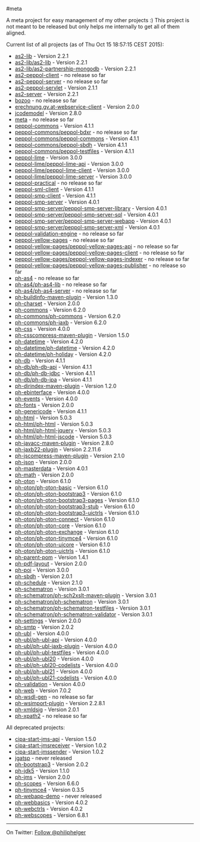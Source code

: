 #meta

A meta project for easy management of my other projects :)
This project is not meant to be released but only helps me internally to get all of them aligned.

Current list of all projects (as of Thu Oct 15 18:57:15 CEST 2015):

 * [as2-lib](https://github.com/phax/as2-lib) - Version 2.2.1
 * [as2-lib/as2-lib](https://github.com/phax/as2-lib) - Version 2.2.1
 * [as2-lib/as2-partnership-mongodb](https://github.com/phax/as2-lib) - Version 2.2.1
 * [as2-peppol-client](https://github.com/phax/as2-peppol-client) - no release so far
 * [as2-peppol-server](https://github.com/phax/as2-peppol-server) - no release so far
 * [as2-peppol-servlet](https://github.com/phax/as2-peppol-servlet) - Version 2.1.1
 * [as2-server](https://github.com/phax/as2-server) - Version 2.2.1
 * [bozoo](https://github.com/phax/bozoo) - no release so far
 * [erechnung.gv.at-webservice-client](https://github.com/phax/erechnung.gv.at-webservice-client) - Version 2.0.0
 * [jcodemodel](https://github.com/phax/jcodemodel) - Version 2.8.0
 * [meta](https://github.com/phax/meta) - no release so far
 * [peppol-commons](https://github.com/phax/peppol-commons) - Version 4.1.1
 * [peppol-commons/peppol-bdxr](https://github.com/phax/peppol-commons) - no release so far
 * [peppol-commons/peppol-commons](https://github.com/phax/peppol-commons) - Version 4.1.1
 * [peppol-commons/peppol-sbdh](https://github.com/phax/peppol-commons) - Version 4.1.1
 * [peppol-commons/peppol-testfiles](https://github.com/phax/peppol-commons) - Version 4.1.1
 * [peppol-lime](https://github.com/phax/peppol-lime) - Version 3.0.0
 * [peppol-lime/peppol-lime-api](https://github.com/phax/peppol-lime) - Version 3.0.0
 * [peppol-lime/peppol-lime-client](https://github.com/phax/peppol-lime) - Version 3.0.0
 * [peppol-lime/peppol-lime-server](https://github.com/phax/peppol-lime) - Version 3.0.0
 * [peppol-practical](https://github.com/phax/peppol-practical) - no release so far
 * [peppol-sml-client](https://github.com/phax/peppol-sml-client) - Version 4.1.1
 * [peppol-smp-client](https://github.com/phax/peppol-smp-client) - Version 4.1.1
 * [peppol-smp-server](https://github.com/phax/peppol-smp-server) - Version 4.0.1
 * [peppol-smp-server/peppol-smp-server-library](https://github.com/phax/peppol-smp-server) - Version 4.0.1
 * [peppol-smp-server/peppol-smp-server-sql](https://github.com/phax/peppol-smp-server) - Version 4.0.1
 * [peppol-smp-server/peppol-smp-server-webapp](https://github.com/phax/peppol-smp-server) - Version 4.0.1
 * [peppol-smp-server/peppol-smp-server-xml](https://github.com/phax/peppol-smp-server) - Version 4.0.1
 * [peppol-validation-engine](https://github.com/phax/peppol-validation-engine) - no release so far
 * [peppol-yellow-pages](https://github.com/phax/peppol-yellow-pages) - no release so far
 * [peppol-yellow-pages/peppol-yellow-pages-api](https://github.com/phax/peppol-yellow-pages) - no release so far
 * [peppol-yellow-pages/peppol-yellow-pages-client](https://github.com/phax/peppol-yellow-pages) - no release so far
 * [peppol-yellow-pages/peppol-yellow-pages-indexer](https://github.com/phax/peppol-yellow-pages) - no release so far
 * [peppol-yellow-pages/peppol-yellow-pages-publisher](https://github.com/phax/peppol-yellow-pages) - no release so far
 * [ph-as4](https://github.com/phax/ph-as4) - no release so far
 * [ph-as4/ph-as4-lib](https://github.com/phax/ph-as4) - no release so far
 * [ph-as4/ph-as4-server](https://github.com/phax/ph-as4) - no release so far
 * [ph-buildinfo-maven-plugin](https://github.com/phax/ph-buildinfo-maven-plugin) - Version 1.3.0
 * [ph-charset](https://github.com/phax/ph-charset) - Version 2.0.0
 * [ph-commons](https://github.com/phax/ph-commons) - Version 6.2.0
 * [ph-commons/ph-commons](https://github.com/phax/ph-commons) - Version 6.2.0
 * [ph-commons/ph-jaxb](https://github.com/phax/ph-commons) - Version 6.2.0
 * [ph-css](https://github.com/phax/ph-css) - Version 4.0.0
 * [ph-csscompress-maven-plugin](https://github.com/phax/ph-csscompress-maven-plugin) - Version 1.5.0
 * [ph-datetime](https://github.com/phax/ph-datetime) - Version 4.2.0
 * [ph-datetime/ph-datetime](https://github.com/phax/ph-datetime) - Version 4.2.0
 * [ph-datetime/ph-holiday](https://github.com/phax/ph-datetime) - Version 4.2.0
 * [ph-db](https://github.com/phax/ph-db) - Version 4.1.1
 * [ph-db/ph-db-api](https://github.com/phax/ph-db) - Version 4.1.1
 * [ph-db/ph-db-jdbc](https://github.com/phax/ph-db) - Version 4.1.1
 * [ph-db/ph-db-jpa](https://github.com/phax/ph-db) - Version 4.1.1
 * [ph-dirindex-maven-plugin](https://github.com/phax/ph-dirindex-maven-plugin) - Version 1.2.0
 * [ph-ebinterface](https://github.com/phax/ph-ebinterface) - Version 4.0.0
 * [ph-events](https://github.com/phax/ph-events) - Version 4.0.0
 * [ph-fonts](https://github.com/phax/ph-fonts) - Version 2.0.0
 * [ph-genericode](https://github.com/phax/ph-genericode) - Version 4.1.1
 * [ph-html](https://github.com/phax/ph-html) - Version 5.0.3
 * [ph-html/ph-html](https://github.com/phax/ph-html) - Version 5.0.3
 * [ph-html/ph-html-jquery](https://github.com/phax/ph-html) - Version 5.0.3
 * [ph-html/ph-html-jscode](https://github.com/phax/ph-html) - Version 5.0.3
 * [ph-javacc-maven-plugin](https://github.com/phax/ph-javacc-maven-plugin) - Version 2.8.0
 * [ph-jaxb22-plugin](https://github.com/phax/ph-jaxb22-plugin) - Version 2.2.11.6
 * [ph-jscompress-maven-plugin](https://github.com/phax/ph-jscompress-maven-plugin) - Version 2.1.0
 * [ph-json](https://github.com/phax/ph-json) - Version 2.0.0
 * [ph-masterdata](https://github.com/phax/ph-masterdata) - Version 4.0.1
 * [ph-math](https://github.com/phax/ph-math) - Version 2.0.0
 * [ph-oton](https://github.com/phax/ph-oton) - Version 6.1.0
 * [ph-oton/ph-oton-basic](https://github.com/phax/ph-oton) - Version 6.1.0
 * [ph-oton/ph-oton-bootstrap3](https://github.com/phax/ph-oton) - Version 6.1.0
 * [ph-oton/ph-oton-bootstrap3-pages](https://github.com/phax/ph-oton) - Version 6.1.0
 * [ph-oton/ph-oton-bootstrap3-stub](https://github.com/phax/ph-oton) - Version 6.1.0
 * [ph-oton/ph-oton-bootstrap3-uictrls](https://github.com/phax/ph-oton) - Version 6.1.0
 * [ph-oton/ph-oton-connect](https://github.com/phax/ph-oton) - Version 6.1.0
 * [ph-oton/ph-oton-core](https://github.com/phax/ph-oton) - Version 6.1.0
 * [ph-oton/ph-oton-exchange](https://github.com/phax/ph-oton) - Version 6.1.0
 * [ph-oton/ph-oton-tinymce4](https://github.com/phax/ph-oton) - Version 6.1.0
 * [ph-oton/ph-oton-uicore](https://github.com/phax/ph-oton) - Version 6.1.0
 * [ph-oton/ph-oton-uictrls](https://github.com/phax/ph-oton) - Version 6.1.0
 * [ph-parent-pom](https://github.com/phax/ph-parent-pom) - Version 1.4.1
 * [ph-pdf-layout](https://github.com/phax/ph-pdf-layout) - Version 2.0.0
 * [ph-poi](https://github.com/phax/ph-poi) - Version 3.0.0
 * [ph-sbdh](https://github.com/phax/ph-sbdh) - Version 2.0.1
 * [ph-schedule](https://github.com/phax/ph-schedule) - Version 2.1.0
 * [ph-schematron](https://github.com/phax/ph-schematron) - Version 3.0.1
 * [ph-schematron/ph-sch2xslt-maven-plugin](https://github.com/phax/ph-schematron) - Version 3.0.1
 * [ph-schematron/ph-schematron](https://github.com/phax/ph-schematron) - Version 3.0.1
 * [ph-schematron/ph-schematron-testfiles](https://github.com/phax/ph-schematron) - Version 3.0.1
 * [ph-schematron/ph-schematron-validator](https://github.com/phax/ph-schematron) - Version 3.0.1
 * [ph-settings](https://github.com/phax/ph-settings) - Version 2.0.0
 * [ph-smtp](https://github.com/phax/ph-smtp) - Version 2.0.2
 * [ph-ubl](https://github.com/phax/ph-ubl) - Version 4.0.0
 * [ph-ubl/ph-ubl-api](https://github.com/phax/ph-ubl) - Version 4.0.0
 * [ph-ubl/ph-ubl-jaxb-plugin](https://github.com/phax/ph-ubl) - Version 4.0.0
 * [ph-ubl/ph-ubl-testfiles](https://github.com/phax/ph-ubl) - Version 4.0.0
 * [ph-ubl/ph-ubl20](https://github.com/phax/ph-ubl) - Version 4.0.0
 * [ph-ubl/ph-ubl20-codelists](https://github.com/phax/ph-ubl) - Version 4.0.0
 * [ph-ubl/ph-ubl21](https://github.com/phax/ph-ubl) - Version 4.0.0
 * [ph-ubl/ph-ubl21-codelists](https://github.com/phax/ph-ubl) - Version 4.0.0
 * [ph-validation](https://github.com/phax/ph-validation) - Version 4.0.0
 * [ph-web](https://github.com/phax/ph-web) - Version 7.0.2
 * [ph-wsdl-gen](https://github.com/phax/ph-wsdl-gen) - no release so far
 * [ph-wsimport-plugin](https://github.com/phax/ph-wsimport-plugin) - Version 2.2.8.1
 * [ph-xmldsig](https://github.com/phax/ph-xmldsig) - Version 2.0.1
 * [ph-xpath2](https://github.com/phax/ph-xpath2) - no release so far

All deprecated projects:

 * [cipa-start-jms-api](https://github.com/phax/cipa-start-jms-api) - Version 1.5.0
 * [cipa-start-jmsreceiver](https://github.com/phax/cipa-start-jmsreceiver) - Version 1.0.2
 * [cipa-start-jmssender](https://github.com/phax/cipa-start-jmssender) - Version 1.0.2
 * [jgatsp](https://github.com/phax/jgatsp) - never released
 * [ph-bootstrap3](https://github.com/phax/ph-bootstrap3) - Version 2.0.2
 * [ph-jdk5](https://github.com/phax/ph-jdk5) - Version 1.1.0
 * [ph-jms](https://github.com/phax/ph-jms) - Version 2.0.0
 * [ph-scopes](https://github.com/phax/ph-scopes) - Version 6.6.0
 * [ph-tinymce4](https://github.com/phax/ph-tinymce4) - Version 0.3.5
 * [ph-webapp-demo](https://github.com/phax/ph-webapp-demo) - never released
 * [ph-webbasics](https://github.com/phax/ph-webbasics) - Version 4.0.2
 * [ph-webctrls](https://github.com/phax/ph-webctrls) - Version 4.0.2
 * [ph-webscopes](https://github.com/phax/ph-webscopes) - Version 6.8.1
 
---

On Twitter: <a href="https://twitter.com/philiphelger">Follow @philiphelger</a>
